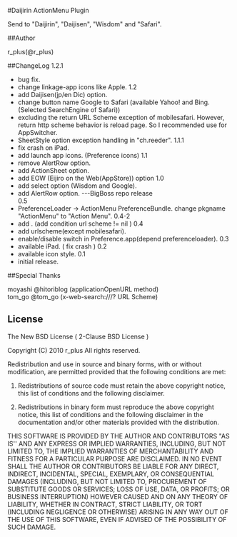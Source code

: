 #Daijirin ActionMenu Plugin

Send to "Daijirin", "Daijisen", "Wisdom" and "Safari".

##Author

r_plus(@r_plus)

##ChangeLog
1.2.1
* bug fix.
* change linkage-app icons like Apple.
1.2
* add Daijisen(jp/en Dic) option.
* change button name Google to Safari (available Yahoo! and Bing. (Selected SearchEngine of Safari))
* excluding the return URL Scheme exception of mobilesafari. However, return http scheme behavior is reload page. So I recommended use for AppSwitcher.
* SheetStyle option exception handling in "ch.reeder".
1.1.1
* fix crash on iPad.
* add launch app icons. (Preference icons)
1.1
* remove AlertRow option.
* add ActionSheet option.
* add EOW (Eijiro on the Web(AppStore)) option
1.0
* add select option (Wisdom and Google).
* add AlertRow option.
---BigBoss repo release  
0.5
* PreferenceLoader -> ActionMenu PreferenceBundle. change pkgname "ActionMenu" to "Action Menu".
0.4-2
* add . (add condition url scheme != nil )
0.4
* add urlscheme(except mobilesafari).
* enable/disable switch in Preference.app(depend preferenceloader).
0.3
* available iPad. ( fix crash )
0.2
* available icon style.
0.1
* initial release.

##Special Thanks

moyashi @hitoriblog (applicationOpenURL method)  
tom_go @tom_go (x-web-search:///? URL Scheme)

## License

The New BSD License ( 2-Clause BSD License )

Copyright (C) 2010 r_plus All rights reserved.

Redistribution and use in source and binary forms, with or without modification, are permitted provided that the following conditions are met:

1. Redistributions of source code must retain the above copyright notice, this list of conditions and the following disclaimer.

2. Redistributions in binary form must reproduce the above copyright notice, this list of conditions and the following disclaimer in the documentation and/or other materials provided with the distribution.

THIS SOFTWARE IS PROVIDED BY THE AUTHOR AND CONTRIBUTORS "AS IS'' AND ANY EXPRESS OR IMPLIED WARRANTIES, INCLUDING, BUT NOT LIMITED TO, THE IMPLIED WARRANTIES OF MERCHANTABILITY AND FITNESS FOR A PARTICULAR PURPOSE ARE DISCLAIMED.  IN NO EVENT SHALL THE AUTHOR OR CONTRIBUTORS BE LIABLE FOR ANY DIRECT, INDIRECT, INCIDENTAL, SPECIAL, EXEMPLARY, OR CONSEQUENTIAL DAMAGES (INCLUDING, BUT NOT LIMITED TO, PROCUREMENT OF SUBSTITUTE GOODS OR SERVICES; LOSS OF USE, DATA, OR PROFITS; OR BUSINESS INTERRUPTION) HOWEVER CAUSED AND ON ANY THEORY OF LIABILITY, WHETHER IN CONTRACT, STRICT LIABILITY, OR TORT (INCLUDING NEGLIGENCE OR OTHERWISE) ARISING IN ANY WAY OUT OF THE USE OF THIS SOFTWARE, EVEN IF ADVISED OF THE POSSIBILITY OF SUCH DAMAGE.